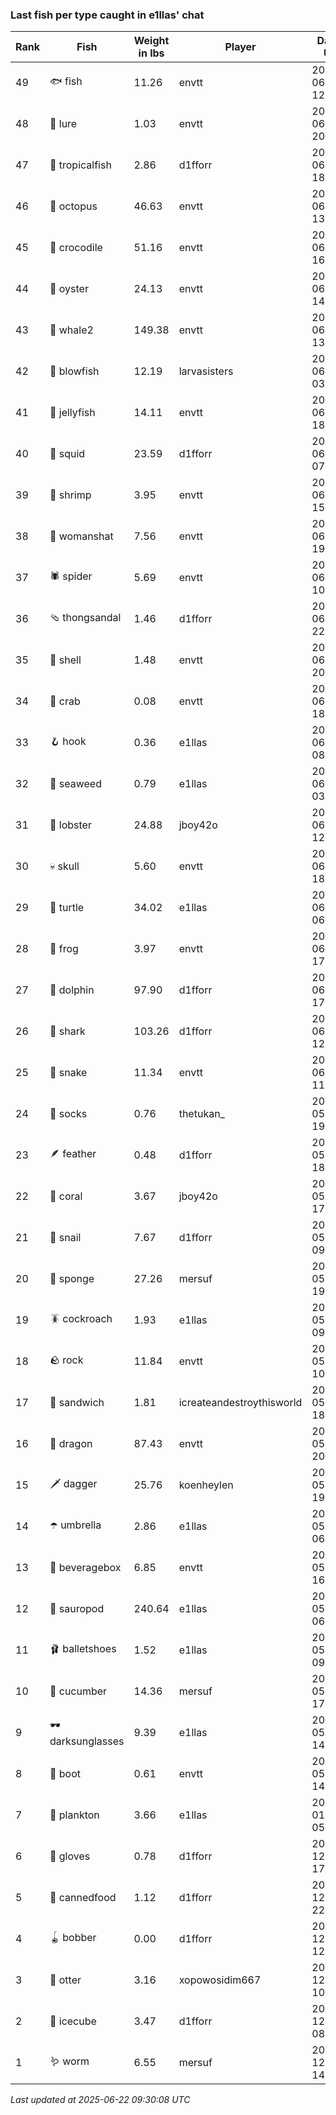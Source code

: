 ### Last fish per type caught in e1llas' chat
| Rank | Fish | Weight in lbs | Player | Date in UTC |
|------|--------|-----------|---------|------|
| 49  | 🐟 fish | 11.26 | envtt | 2025-06-21 12:17:07 |
| 48  | 🎏 lure | 1.03 | envtt | 2025-06-14 20:37:40 |
| 47  | 🐠 tropicalfish | 2.86 | d1fforr | 2025-06-14 18:32:10 |
| 46  | 🐙 octopus | 46.63 | envtt | 2025-06-14 13:13:31 |
| 45  | 🐊 crocodile | 51.16 | envtt | 2025-06-12 16:31:01 |
| 44  | 🦪 oyster | 24.13 | envtt | 2025-06-12 14:00:05 |
| 43  | 🐋 whale2 | 149.38 | envtt | 2025-06-12 13:09:59 |
| 42  | 🐡 blowfish | 12.19 | larvasisters | 2025-06-12 03:43:15 |
| 41  | 🪼 jellyfish | 14.11 | envtt | 2025-06-11 18:50:00 |
| 40  | 🦑 squid | 23.59 | d1fforr | 2025-06-11 07:04:16 |
| 39  | 🦐 shrimp | 3.95 | envtt | 2025-06-09 15:13:29 |
| 38  | 👒 womanshat | 7.56 | envtt | 2025-06-07 19:30:11 |
| 37  | 🕷️ spider | 5.69 | envtt | 2025-06-07 10:53:28 |
| 36  | 🩴 thongsandal | 1.46 | d1fforr | 2025-06-06 22:15:29 |
| 35  | 🐚 shell | 1.48 | envtt | 2025-06-04 20:41:17 |
| 34  | 🦀 crab | 0.08 | envtt | 2025-06-04 18:22:19 |
| 33  | 🪝 hook | 0.36 | e1llas | 2025-06-04 08:51:51 |
| 32  | 🌿 seaweed | 0.79 | e1llas | 2025-06-04 03:09:27 |
| 31  | 🦞 lobster | 24.88 | jboy42o | 2025-06-03 12:19:32 |
| 30  | 💀 skull | 5.60 | envtt | 2025-06-02 18:36:16 |
| 29  | 🐢 turtle | 34.02 | e1llas | 2025-06-02 06:05:12 |
| 28  | 🐸 frog | 3.97 | envtt | 2025-06-01 17:57:51 |
| 27  | 🐬 dolphin | 97.90 | d1fforr | 2025-06-01 17:39:10 |
| 26  | 🦈 shark | 103.26 | d1fforr | 2025-06-01 12:30:16 |
| 25  | 🐍 snake | 11.34 | envtt | 2025-06-01 11:39:44 |
| 24  | 🧦 socks | 0.76 | thetukan_ | 2025-05-29 19:06:43 |
| 23  | 🪶 feather | 0.48 | d1fforr | 2025-05-29 18:53:46 |
| 22  | 🪸 coral | 3.67 | jboy42o | 2025-05-29 17:56:08 |
| 21  | 🐌 snail | 7.67 | d1fforr | 2025-05-29 09:36:55 |
| 20  | 🧽 sponge | 27.26 | mersuf | 2025-05-28 19:55:54 |
| 19  | 🪳 cockroach | 1.93 | e1llas | 2025-05-28 09:48:01 |
| 18  | 🪨 rock | 11.84 | envtt | 2025-05-27 10:35:01 |
| 17  | 🥪 sandwich | 1.81 | icreateandestroythisworld | 2025-05-20 18:45:51 |
| 16  | 🐉 dragon | 87.43 | envtt | 2025-05-16 20:52:36 |
| 15  | 🗡️ dagger | 25.76 | koenheylen | 2025-05-13 19:31:05 |
| 14  | ☂️ umbrella | 2.86 | e1llas | 2025-05-13 06:13:22 |
| 13  | 🧃 beveragebox | 6.85 | envtt | 2025-05-09 16:07:17 |
| 12  | 🦕 sauropod | 240.64 | e1llas | 2025-05-07 06:20:12 |
| 11  | 🩰 balletshoes | 1.52 | e1llas | 2025-05-06 09:59:25 |
| 10  | 🥒 cucumber | 14.36 | mersuf | 2025-05-03 17:06:56 |
| 9  | 🕶️ darksunglasses | 9.39 | e1llas | 2025-05-03 14:18:39 |
| 8  | 👢 boot | 0.61 | envtt | 2025-05-02 14:09:12 |
| 7  | 🦠 plankton | 3.66 | e1llas | 2025-01-23 05:15:09 |
| 6  | 🧤 gloves | 0.78 | d1fforr | 2024-12-24 17:34:48 |
| 5  | 🥫 cannedfood | 1.12 | d1fforr | 2024-12-20 22:15:48 |
| 4  | 🪀 bobber | 0.00 | d1fforr | 2024-12-19 12:39:54 |
| 3  | 🦦 otter | 3.16 | xopowosidim667 | 2024-12-18 10:11:04 |
| 2  | 🧊 icecube | 3.47 | d1fforr | 2024-12-16 08:17:13 |
| 1  | 🪱 worm | 6.55 | mersuf | 2024-12-15 14:45:59 |

_Last updated at 2025-06-22 09:30:08 UTC_